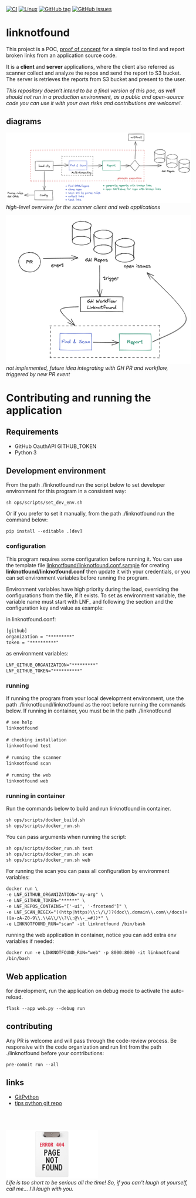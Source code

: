 [![CI](https://github.com/eduardocerqueira/linknotfound/actions/workflows/ci.yml/badge.svg?branch=main)](https://github.com/eduardocerqueira/linknotfound/actions/workflows/ci.yml)
[![Linux](https://svgshare.com/i/Zhy.svg)](https://svgshare.com/i/Zhy.svg)
[![GitHub tag](https://img.shields.io/github/tag/eduardocerqueira/linknotfound.svg)](https://GitHub.com/eduardocerqueira/linknotfound/tags/)
[![GitHub issues](https://img.shields.io/github/issues/eduardocerqueira/linknotfound.svg)](https://GitHub.com/eduardocerqueira/linknotfound/issues/)


# linknotfound

This project is a POC, [proof of concept](https://en.wikipedia.org/wiki/Proof_of_concept) for a simple tool to find and
report broken links from an application source code.

It is a **client** and **server** applications, where the client also referred as scanner collect and analyze the
repos and send the report to S3 bucket. The server is retrieves the reports from S3 bucket and present to the user.

_This repository doesn't intend to be a final version of this poc, as well should not run in a production
environment, as a public and open-source code you can use it with your own risks and contributions are welcome!._

## diagrams

![diagram](docs/img/diagram.png)<br>
_high-level overview for the scanner client and web applications_

![diagram](docs/img/linknotfound-GH-workflow-automation.png)<br>
_not implemented, future idea integrating with GH PR and workflow, triggered by new PR event_

# Contributing and running the application

## Requirements
* GitHub OauthAPI GITHUB_TOKEN
* Python 3

## Development environment

From the path ./linknotfound run the script below to set developer environment for this program in a consistent way:

```shell
sh ops/scripts/set_dev_env.sh
```

Or if you prefer to set it manually, from the path ./linknotfound run the command below:

```shell
pip install --editable .[dev]
```

### configuration

This program requires some configuration before running it. You can use the template file
[linknotfound/linknotfound.conf.sample](../linknotfound/linknotfound.conf.sample) for creating
**linknotfound/linknotfound.conf** then update it with your credentials, or you can set environment variables before
running the program.

Environment variables have high priority during the load, overriding the configurations from the file, if it exists.
To set as environment variable, the variable name must start with LNF_ and following the section and the configuration
key and value as example:

in linknotfound.conf:

```shell
[github]
organization = "*********"
token = "**********"
```

as environment variables:

```shell
LNF_GITHUB_ORGANIZATION="*********"
LNF_GITHUB_TOKEN="**********"
```

### running

If running the program from your local development environment, use the path ./linknotfound/linknotfound as the root
before running the commands below. If running in container, you must be in the path ./linknotfound

```shell
# see help
linknotfound

# checking installation
linknotfound test

# running the scanner
linknotfound scan

# running the web
linknotfound web

```

### running in container

Run the commands below to build and run linknotfound in container.

```shell
sh ops/scripts/docker_build.sh
sh ops/scripts/docker_run.sh
```

You can pass arguments when running the script:

```shell
sh ops/scripts/docker_run.sh test
sh ops/scripts/docker_run.sh scan
sh ops/scripts/docker_run.sh web
```

For running the scan you can pass all configuration by environment variables:

```shell
docker run \
-e LNF_GITHUB_ORGANIZATION="my-org" \
-e LNF_GITHUB_TOKEN="******" \
-e LNF_REPOS_CONTAINS="['-ui', '-frontend']" \
-e LNF_SCAN_REGEX="((http|https)\\:\/\/)?(doc\\.domain\\.com\\/docs)+([a-zA-Z0-9\\.\\&\\/\\?\\:@\\-_=#])*" \
-e LINKNOTFOUND_RUN="scan" -it linknotfound /bin/bash
```

running the web application in container, notice you can add extra env variables if needed:

```shell
docker run -e LINKNOTFOUND_RUN="web" -p 8000:8000 -it linknotfound /bin/bash
```

## Web application

for development, run the application on debug mode to activate the auto-reload.

```shell
flask --app web.py --debug run
```

## contributing

Any PR is welcome and will pass through the code-review process. Be responsive with the code organization and run
lint from the path ./linknotfound before your contributions:

```shell
pre-commit run --all
```

## links
* [GitPython](https://github.com/gitpython-developers/GitPython)
* [tips python git repo](https://www.devdungeon.com/content/working-git-repositories-python)

<br><br><br>
[<img src="docs/img/pnf.jpg" width="250"/>](logo)<br>
_Life is too short to be serious all the time! So, if you can't laugh at yourself, call me... I'll laugh with you._
